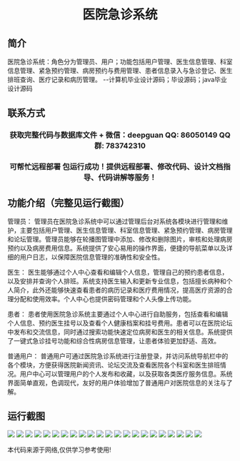 <p><h1 align="center">医院急诊系统</h1></p>

## 简介
医院急诊系统：角色分为管理员、用户；功能包括用户管理、医生信息管理、科室信息管理、紧急预约管理、病房预约与费用管理、患者信息录入与急诊登记、医生排班查询、医疗记录和病历管理。    --计算机毕业设计源码；毕设源码；java毕业设计源码


## 联系方式
<p><h3 align="center">获取完整代码与数据库文件 + 微信：deepguan QQ: 86050149 QQ群: 783742310</h3></p>
<p><h3 align="center">可帮忙远程部署 包运行成功！提供远程部署、修改代码、设计文档指导、代码讲解等服务！</h3></p>

## 功能介绍（完整见运行截图）
管理员： 管理员在医院急诊系统中可以通过管理后台对系统各模块进行管理和维护，主要包括用户管理、医生信息管理、科室信息管理、紧急预约管理、病房管理和论坛管理。管理员能够在轮播图管理中添加、修改和删除图片，审核和处理病房预约以及病房费用信息。系统提供了安心易用的操作界面，便捷的导航菜单以及详细的用户日志，以保障医院信息管理的准确性和安全性。

医生： 医生能够通过个人中心查看和编辑个人信息，管理自己的预约患者信息，以及安排并查询个人排班。系统支持医生输入和更新专业信息，包括擅长病种和个人简介，此外还能够快速查看患者的病历记录和医疗费用情况，提高医疗资源的合理分配和使用效率。个人中心也提供密码管理和个人头像上传功能。

患者： 患者使用医院急诊系统主要通过个人中心进行自助服务，包括查看和编辑个人信息、预约医生挂号以及查看个人健康档案和挂号费用。患者可以在医院论坛中发布和交流信息，同时通过搜索功能快速定位病房和医生的相关信息。系统提供了一键式急诊挂号功能和综合性病房信息管理，让患者体验更加舒适、高效。

普通用户： 普通用户可通过医院急诊系统进行注册登录，并访问系统导航栏中的各个模块，方便获得医院新闻资讯、论坛交流及查看医院各个科室和医生排班情况。用户中心可以管理用户的个人发布和收藏，以及获取各类医疗服务信息。系统界面简单直观，色调现代，友好的用户体验增加了普通用户对医院信息的关注与了解。


## 运行截图
![](https://bs-1329754181.cos.ap-shanghai.myqcloud.com/spring/HospitalEmergencySystem1/img/001.jpg)
![](https://bs-1329754181.cos.ap-shanghai.myqcloud.com/spring/HospitalEmergencySystem1/img/002.jpg)
![](https://bs-1329754181.cos.ap-shanghai.myqcloud.com/spring/HospitalEmergencySystem1/img/003.jpg)
![](https://bs-1329754181.cos.ap-shanghai.myqcloud.com/spring/HospitalEmergencySystem1/img/004.jpg)
![](https://bs-1329754181.cos.ap-shanghai.myqcloud.com/spring/HospitalEmergencySystem1/img/005.jpg)
![](https://bs-1329754181.cos.ap-shanghai.myqcloud.com/spring/HospitalEmergencySystem1/img/006.jpg)
![](https://bs-1329754181.cos.ap-shanghai.myqcloud.com/spring/HospitalEmergencySystem1/img/007.jpg)
![](https://bs-1329754181.cos.ap-shanghai.myqcloud.com/spring/HospitalEmergencySystem1/img/008.jpg)
![](https://bs-1329754181.cos.ap-shanghai.myqcloud.com/spring/HospitalEmergencySystem1/img/009.jpg)
![](https://bs-1329754181.cos.ap-shanghai.myqcloud.com/spring/HospitalEmergencySystem1/img/010.jpg)
![](https://bs-1329754181.cos.ap-shanghai.myqcloud.com/spring/HospitalEmergencySystem1/img/011.jpg)
![](https://bs-1329754181.cos.ap-shanghai.myqcloud.com/spring/HospitalEmergencySystem1/img/012.jpg)
![](https://bs-1329754181.cos.ap-shanghai.myqcloud.com/spring/HospitalEmergencySystem1/img/013.jpg)
![](https://bs-1329754181.cos.ap-shanghai.myqcloud.com/spring/HospitalEmergencySystem1/img/014.jpg)
![](https://bs-1329754181.cos.ap-shanghai.myqcloud.com/spring/HospitalEmergencySystem1/img/015.jpg)
![](https://bs-1329754181.cos.ap-shanghai.myqcloud.com/spring/HospitalEmergencySystem1/img/016.jpg)
![](https://bs-1329754181.cos.ap-shanghai.myqcloud.com/spring/HospitalEmergencySystem1/img/017.jpg)
![](https://bs-1329754181.cos.ap-shanghai.myqcloud.com/spring/HospitalEmergencySystem1/img/018.jpg)
![](https://bs-1329754181.cos.ap-shanghai.myqcloud.com/spring/HospitalEmergencySystem1/img/019.jpg)
![](https://bs-1329754181.cos.ap-shanghai.myqcloud.com/spring/HospitalEmergencySystem1/img/020.jpg)
![](https://bs-1329754181.cos.ap-shanghai.myqcloud.com/spring/HospitalEmergencySystem1/img/021.jpg)
![](https://bs-1329754181.cos.ap-shanghai.myqcloud.com/spring/HospitalEmergencySystem1/img/022.jpg)

<p>本代码来源于网络,仅供学习参考使用!</p>
